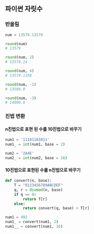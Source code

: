 ## 파이썬 자릿수

### 반올림
```python
num = 13579.13579

round(num)
# 13579

round(num, 2)
# 13579.14

round(num, 4)
# 13579.1358

round(num, -1)
# 13580.0

round(num, -3)
# 14000.0
```

### 진법 변환

#### n진법으로 표현 된 수를 10진법으로 바꾸기  
```python
num1 = '11101101011'
num1_ = int(num1, base = 2)

num2 = '2A4E'
num2_ = int(num2, base = 16)
```

#### 10진법으로 표현된 수를 n진법으로 바꾸기
```python
def convert(n, base):
    T = "0123456789ABCDEF"
    q, r = divmod(n, base)
    if q == 0:
        return T[r]
    else:
        return convert(q, base) + T[r]

num1 = 492
num1_ = convert(num1, 2)
num1__ = convert(num1, 16)
```
